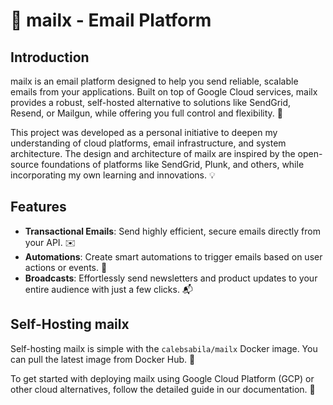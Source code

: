 # 📧 mailx - Email Platform

## Introduction

mailx is an email platform designed to help you send reliable, scalable emails from your applications. Built on top of Google Cloud services, mailx provides a robust, self-hosted alternative to solutions like SendGrid, Resend, or Mailgun, while offering you full control and flexibility. 🚀

This project was developed as a personal initiative to deepen my understanding of cloud platforms, email infrastructure, and system architecture. The design and architecture of mailx are inspired by the open-source foundations of platforms like SendGrid, Plunk, and others, while incorporating my own learning and innovations. 💡

## Features

- **Transactional Emails**: Send highly efficient, secure emails directly from your API. ✉️
- **Automations**: Create smart automations to trigger emails based on user actions or events. 🔄
- **Broadcasts**: Effortlessly send newsletters and product updates to your entire audience with just a few clicks. 📬

## Self-Hosting mailx

Self-hosting mailx is simple with the `calebsabila/mailx` Docker image. You can pull the latest image from Docker Hub. 🐳

To get started with deploying mailx using Google Cloud Platform (GCP) or other cloud alternatives, follow the detailed guide in our documentation. 📖
